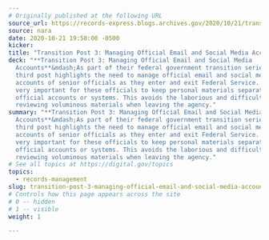 ```yaml
---
# Originally published at the following URL
source_url: https://records-express.blogs.archives.gov/2020/10/21/transition-post-3-managing-official-email-and-social-media-accounts/
source: nara
date: 2020-10-21 19:58:00 -0500
kicker: 
title: "Transition Post 3: Managing Official Email and Social Media Accounts"
deck: "**Transition Post 3: Managing Official Email and Social Media
  Accounts**&mdash;As part of their federal government transition series, this
  third post highlights the need to manage official email and social media
  accounts of senior officials as they enter and exit Federal Service. It is
  very important for these officials to keep personal materials separate from
  official accounts or systems. This avoids the laborious and difficult task of
  reviewing voluminous materials when leaving the agency."
summary: "**Transition Post 3: Managing Official Email and Social Media
  Accounts**&mdash;As part of their federal government transition series, this
  third post highlights the need to manage official email and social media
  accounts of senior officials as they enter and exit Federal Service. It is
  very important for these officials to keep personal materials separate from
  official accounts or systems. This avoids the laborious and difficult task of
  reviewing voluminous materials when leaving the agency."
# See all topics at https://digital.gov/topics
topics:
  - records-management
slug: transition-post-3-managing-official-email-and-social-media-accounts
# Controls how this page appears across the site
# 0 -- hidden
# 1 -- visible
weight: 1

---
```


